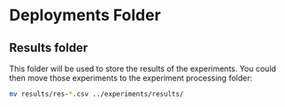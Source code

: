 # Deployments Folder

## Results folder

This folder will be used to store the results of the experiments.
You could then move those experiments to
the experiment processing folder:

```sh
mv results/res-*.csv ../experiments/results/
```
